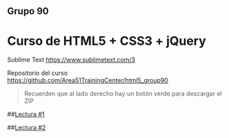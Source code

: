 ## Grupo 90
# Curso de HTML5 + CSS3 + jQuery

Sublime Text
https://www.sublimetext.com/3

Repositorio del curso
https://github.com/Area51TrainingCenter/html5_group90
> Recuerden que al lado derecho hay un botón verde para descargar el ZIP

##[Lectura #1](http://webdelprofesor.ula.ve/nucleotrujillo/alperez/html5_css3/02/index.html)

##[Lectura #2](http://webdelprofesor.ula.ve/nucleotrujillo/alperez/html5_css3/03/index.html)

